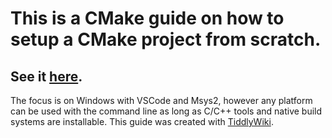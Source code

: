 # This is a CMake guide on how to setup a CMake project from scratch.
## See it [here](https://rjhua723.github.io/cmake-guide/).
The focus is on Windows with VSCode and Msys2, however any platform can be used with the command line as long as C/C++ tools and native build systems are installable.
This guide was created with [TiddlyWiki](https://tiddlywiki.com/).
